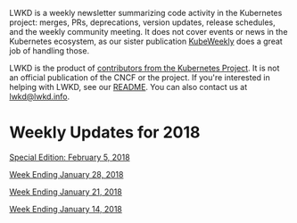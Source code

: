 LWKD is a weekly newsletter summarizing code activity in the Kubernetes project: merges, PRs, deprecations, version updates, release schedules, and the weekly community meeting.  It does not cover events or news in the Kubernetes ecosystem, as our sister publication [KubeWeekly](https://kubeweekly.com/) does a great job of handling those.

LWKD is the product of [contributors from the Kubernetes Project](/authors).  It is not an official publication of the CNCF or the project.  If you're interested in helping with LWKD, see our [README](https://github.com/lwkd/lwkd.github.io).  You can also contact us at lwkd@lwkd.info.

# Weekly Updates for 2018

[Special Edition: February 5, 2018](/2018/20180205)

[Week Ending January 28, 2018](/2018/20180128)

[Week Ending January 21, 2018](/2018/20180121)

[Week Ending January 14, 2018](/2018/20180114)
